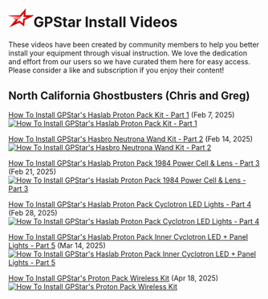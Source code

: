 <h1><img src="./images/gpstar_logo.png" width="50"/>GPStar Install Videos</h1>

These videos have been created by community members to help you better install your equipment through visual instruction. We love the dedication and effort from our users so we have curated them here for easy access. Please consider a like and subscription if you enjoy their content!

## North California Ghostbusters (Chris and Greg)

[How To Install GPStar's Haslab Proton Pack Kit - Part 1](https://www.youtube.com/watch?v=tJFpgdXDpRU) (Feb 7, 2025)
[![How To Install GPStar's Haslab Proton Pack Kit - Part 1](https://img.youtube.com/vi/tJFpgdXDpRU/maxresdefault.jpg)](https://www.youtube.com/watch?v=tJFpgdXDpRU)

[How To Install GPStar's Hasbro Neutrona Wand Kit - Part 2](https://www.youtube.com/watch?v=Nm3I_MG77b8) (Feb 14, 2025)
[![How To Install GPStar's Hasbro Neutrona Wand Kit - Part 2](https://img.youtube.com/vi/Nm3I_MG77b8/maxresdefault.jpg)](https://www.youtube.com/watch?v=Nm3I_MG77b8)

[How To Install GPStar's Haslab Proton Pack 1984 Power Cell & Lens - Part 3](https://www.youtube.com/watch?v=nN2OugJJtm8) (Feb 21, 2025)
[![How To Install GPStar's Haslab Proton Pack 1984 Power Cell & Lens - Part 3](https://img.youtube.com/vi/nN2OugJJtm8/maxresdefault.jpg)](https://www.youtube.com/watch?v=nN2OugJJtm8)

[How To Install GPStar's Haslab Proton Pack Cyclotron LED Lights - Part 4](https://www.youtube.com/watch?v=CW60H_1RJxY) (Feb 28, 2025)
[![How To Install GPStar's Haslab Proton Pack Cyclotron LED Lights - Part 4](https://img.youtube.com/vi/CW60H_1RJxY/maxresdefault.jpg)](https://www.youtube.com/watch?v=CW60H_1RJxY)

[How To Install GPStar's Haslab Proton Pack Inner Cyclotron LED + Panel Lights - Part 5](https://www.youtube.com/watch?v=cP3QC-HAhF4) (Mar 14, 2025)
[![How To Install GPStar's Haslab Proton Pack Inner Cyclotron LED + Panel Lights - Part 5](https://img.youtube.com/vi/cP3QC-HAhF4/maxresdefault.jpg)](https://www.youtube.com/watch?v=cP3QC-HAhF4)

[How To Install GPStar's Proton Pack Wireless Kit](https://www.youtube.com/watch?v=QqYHQdhIyR4) (Apr 18, 2025)
[![How To Install GPStar's Proton Pack Wireless Kit](https://img.youtube.com/vi/QqYHQdhIyR4/maxresdefault.jpg)](https://www.youtube.com/watch?v=QqYHQdhIyR4)


